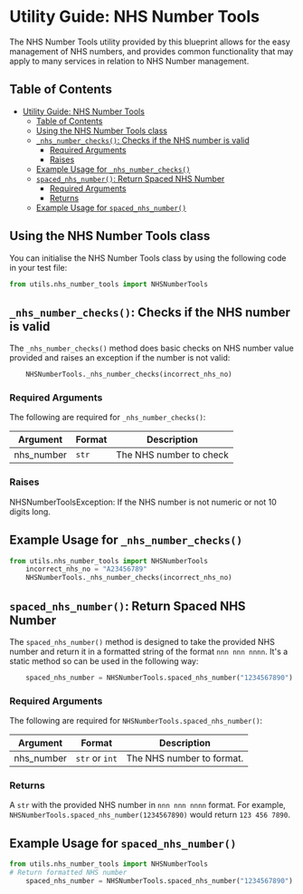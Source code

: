 # Utility Guide: NHS Number Tools

The NHS Number Tools utility provided by this blueprint allows for the easy management of NHS numbers, and provides
common functionality that may apply to many services in relation to NHS Number management.

## Table of Contents

- [Utility Guide: NHS Number Tools](#utility-guide-nhs-number-tools)
  - [Table of Contents](#table-of-contents)
  - [Using the NHS Number Tools class](#using-the-nhs-number-tools-class)
  - [`_nhs_number_checks()`: Checks if the NHS number is valid](#_nhs_number_checks-checks-if-the-nhs-number-is-valid)
    - [Required Arguments](#required-arguments)
    - [Raises](#raises)
  - [Example Usage for `_nhs_number_checks()`](#example-usage-for-_nhs_number_checks)
  - [`spaced_nhs_number()`: Return Spaced NHS Number](#spaced_nhs_number-return-spaced-nhs-number)
    - [Required Arguments](#required-arguments-1)
    - [Returns](#returns)
  - [Example Usage for `spaced_nhs_number()`](#example-usage-for-spaced_nhs_number)

## Using the NHS Number Tools class

You can initialise the NHS Number Tools class by using the following code in your test file:

```python
from utils.nhs_number_tools import NHSNumberTools
```
## `_nhs_number_checks()`: Checks if the NHS number is valid

The `_nhs_number_checks()` method does basic checks on NHS number value provided and raises an exception if the number is not valid:

```python
    NHSNumberTools._nhs_number_checks(incorrect_nhs_no)
```

### Required Arguments

The following are required for `_nhs_number_checks()`:

| Argument   | Format | Description             |
| ---------- | ------ | ----------------------- |
| nhs_number | `str`  | The NHS number to check |

### Raises

NHSNumberToolsException: If the NHS number is not numeric or not 10 digits long.

## Example Usage for `_nhs_number_checks()`

```python
from utils.nhs_number_tools import NHSNumberTools
    incorrect_nhs_no = "A23456789"
    NHSNumberTools._nhs_number_checks(incorrect_nhs_no)
```

## `spaced_nhs_number()`: Return Spaced NHS Number

The `spaced_nhs_number()` method is designed to take the provided NHS number and return it in a formatted
string of the format `nnn nnn nnnn`.  It's a static method so can be used in the following way:

```python
    spaced_nhs_number = NHSNumberTools.spaced_nhs_number("1234567890")
```

### Required Arguments

The following are required for `NHSNumberTools.spaced_nhs_number()`:

| Argument   | Format         | Description               |
| ---------- | -------------- | ------------------------- |
| nhs_number | `str` or `int` | The NHS number to format. |

### Returns

A `str` with the provided NHS number in `nnn nnn nnnn` format. For example, `NHSNumberTools.spaced_nhs_number(1234567890)` would return `123 456 7890`.

## Example Usage for `spaced_nhs_number()`

```python
from utils.nhs_number_tools import NHSNumberTools
# Return formatted NHS number
    spaced_nhs_number = NHSNumberTools.spaced_nhs_number("1234567890")
```

